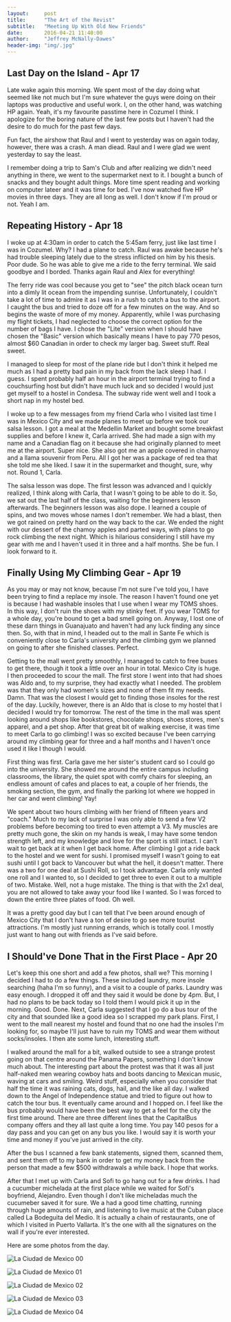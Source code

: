 ```yaml
---
layout:     post
title:      "The Art of the Revist"
subtitle:   "Meeting Up With Old New Friends"
date:       2016-04-21 11:40:00
author:     "Jeffrey McNally-Dawes"
header-img: "img/.jpg"
---
```

Last Day on the Island - Apr 17
---
Late wake again this morning. We spent most of the day doing what seemed like
not much but I'm sure whatever the guys were doing on their laptops was
productive and useful work. I, on the other hand, was watching HP again. Yeah,
it's my favourite passtime here in Cozumel I think. I apologize for the
boring nature of the last few posts but I haven't had the desire to do much
for the past few days.

Fun fact, the airshow that Raul and I went to yesterday was on again today,
however, there was a crash. A man diead. Raul and I were glad we went
yesterday to say the least.

I remember doing a trip to Sam's Club and after realizing we didn't need
anything in there, we went to the supermarket next to it. I bought a bunch of
snacks and they bought adult things. More time spent reading and working on
computer lateer and it was time for bed. I've now watched five HP movies in
three days. They are all long as well. I don't know if I'm proud or not.
Yeah I am.

Repeating History - Apr 18
---
I woke up at 4:30am in order to catch the 5:45am ferry, just like last time I
was in Cozumel. Why? I had a plane to catch. Raul was awake because he's had
trouble sleeping lately due to the stress inflicted on him by his thesis.
Poor dude. So he was able to give me a ride to the ferry terminal. We said
goodbye and I borded. Thanks again Raul and Alex for everything!

The ferry ride was cool because you get to "see" the pitch black ocean turn
into a dimly lit ocean from the impending sunrise. Unfortunately, I couldn't
take a lot of time to admire it as I was in a rush to catch a bus to the
airport. I caught the bus and tried to doze off for a few minutes on the way.
And so begins the waste of more of my money. Apparently, while I was
purchasing my flight tickets, I had neglected to choose the correct option
for the number of bags I have. I chose the "Lite" version when I should have
chosen the "Basic" version which basically means I have to pay 770 pesos,
almost $60 Canadian in order to check my larger bag. Sweet stuff. Real sweet.

I managed to sleep for most of the plane ride but I don't think it helped
me much as I had a pretty bad pain in my back from the lack sleep I had. I
guess. I spent probably half an hour in the airport terminal trying to find
a couchsurfing host but didn't have much luck and so decided I would just
get myself to a hostel in Condesa. The subway ride went well and I took a
short nap in my hostel bed.

I woke up to a few messages from my friend Carla who I visited last time I
was in Mexico City and we made planes to meet up before we took our salsa
lesson. I got a meal at the Medellin Market and bought some breakfast supplies
and before I knew it, Carla arrived. She had made a sign with my name and
a Canadian flag on it because she had originally planned to meet me at the
airport. Super nice. She also got me an apple covered in chamoy and a
llama souvenir from Peru. All I got her was a package of red tea that she
told me she liked. I saw it in the supermarket and thought, sure, why not.
Round 1, Carla.

The salsa lesson was dope. The first lesson was advanced and I quickly
realized, I think along with Carla, that I wasn't going to be able to do it.
So, we sat out the last half of the class, waiting for the beginners lesson
afterwards. The beginners lesson was also dope. I learned a couple of spins,
and two moves whose names I don't remember. We had a blast, then we got
rained on pretty hard on the way back to the car. We ended the night with
our dessert of the chamoy apples and parted ways, with plans to go rock
climbing the next night. Which is hilarious considering I still have my gear
with me and I haven't used it in three and a half months. She be fun. I look
forward to it.

Finally Using My Climbing Gear - Apr 19
---
As you may or may not know, because I'm not sure I've told you, I have been
trying to find a replace my insole. The reason I haven't found one yet is
because I had washable insoles that I use when I wear my TOMS shoes. In this
way, I don't ruin the shoes with my stinky feet. If you wear TOMS for a whole
day, you're bound to get a bad smell going on. Anyway, I lost one of these
darn things in Guanajuato and haven't had any luck finding any since then.
So, with that in mind, I headed out to the mall in Sante Fe which is
conveniently close to Carla's university and the climbing gym we planned on
going to after she finished classes. Perfect.

Getting to the mall went pretty smoothly, I managed to catch to free buses to
get there, though it took a little over an hour in total. Mexico City is
huge. I then proceeded to scour the mall. The first store I went into that
had shoes was Aldo and, to my surprise, they had exactly what I needed. The
problem was that they only had women's sizes and none of them fit my needs.
Damn. That was the closest I would get to finding those insoles for the rest
of the day. Luckily, however, there is an Aldo that is close to my hostel
that I decided I would try for tomorrow. The rest of the time in the mall
was spent looking around shops like bookstores, chocolate shops, shoes stores,
men's apparel, and a pet shop. After that great bit of walking exercise, it
was time to meet Carla to go climbing! I was so excited because I've been
carrying around my climbing gear for three and a half months and I haven't
once used it like I though I would.

First thing was first. Carla gave me her sister's student card so I could
go into the university. She showed me around the entire campus including
classrooms, the library, the quiet spot with comfy chairs for sleeping, an
endless amount of cafes and places to eat, a couple of her friends, the
smoking section, the gym, and finally the parking lot where we hopped in
her car and went climbing! Yay!

We spent about two hours climbing with her friend of fifteen years and "coach."
Much to my lack of surprise I was only able to send a few V2 problems before
becoming too tired to even attempt a V3. My muscles are pretty much gone,
the skin on my hands is weak, I may have some tendon strength left, and my
knowledge and love for the sport is still intact. I can't wait to get back
at it when I get back home. After climbing I got a ride back to the hostel
and we went for sushi. I promised myself I wasn't going to eat sushi until
I got back to Vancouver but what the hell, it doesn't matter. There was a
two for one deal at Sushi Roll, so I took advantage. Carla only wanted one
roll and I wanted to, so I decided to get three to even it out to a multiple
of two. Mistake. Well, not a huge mistake. The thing is that with the
2x1 deal, you are not allowed to take away your food like I wanted. So I was
forced to down the entire three plates of food. Oh well.

It was a pretty good day but I can tell that I've been around enough of
Mexico City that I don't have a ton of desire to go see more tourist
attractions. I'm mostly just running errands, which is totally cool. I mostly
just want to hang out with friends as I've said before.

I Should've Done That in the First Place - Apr 20
---
Let's keep this one short and add a few photos, shall we? This morning I
decided I had to do a few things. These included laundry, more insole
searching (haha I'm so funny), and a visit to a couple of parks. Laundry was
easy enough. I dropped it off and they said it would be done by 4pm. But, I
had no plans to be back today so I told them I would pick it up in the
morning. Good. Done. Next, Carla suggested that I go do a bus tour of the
city and that sounded like a good idea so I scrapped my park plans. First,
I went to the mall nearest my hostel and found that no one had the insoles
I'm looking for, so maybe I'll just have to ruin my TOMS and wear them
without socks/insoles. I then ate some lunch, interesting stuff.

I walked around the mall for a bit, walked outside to see a strange protest
going on that centre around the Panama Papers, something I don't know much
about. The interesting part about the protest was that it was all just
half-naked men wearing cowboy hats and boots dancing to Mexican music, waving
at cars and smiling. Weird stuff, especially when you consider that half the
time it was raining cats, dogs, hail, and the like all day. I walked down to
the Angel of Independence statue and tried to figure out how to catch the
tour bus. It eventually came around and I hopped on. I feel like the bus
probably would have been the best way to get a feel for the city the first
time around. There are three different lines that the CapitalBus company
offers and they all last quite a long time. You pay 140 pesos for a day pass
and you can get on any bus you like. I would say it is worth your time and
money if you've just arrived in the city.

After the bus I scanned a few bank statements, signed them, scanned them, and
sent them off to my bank in order to get my money back from the person that
made a few $500 withdrawals a while back. I hope that works.


After that I met up with Carla and Sofi to go hang out for a few drinks. I
had a cucumber michelada at the first place while we waited for Sofi's
boyfriend, Alejandro. Even though I don't like micheladas much the cucumeber
saved it for sure. We a had a good time chatting, running through huge
amounts of rain, and listening to live music at the Cuban place called
La Bodeguita del Medio. It is actually a chain of restaurants, one of which
I visited in Puerto Vallarta. It's the one with all the signatures on the
wall if you're ever interested.

Here are some photos from the day.

![La Ciudad de Mexico 00](/img/ciudad-de-mexico-00.jpg)

![La Ciudad de Mexico 01](/img/ciudad-de-mexico-01.jpg)

![La Ciudad de Mexico 02](/img/ciudad-de-mexico-02.jpg)

![La Ciudad de Mexico 03](/img/ciudad-de-mexico-03.jpg)

![La Ciudad de Mexico 04](/img/ciudad-de-mexico-04.jpg)
